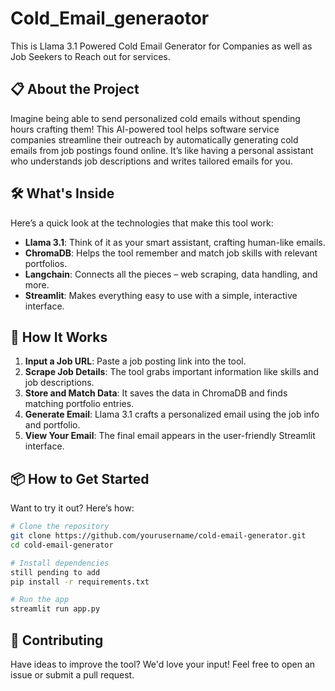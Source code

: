 # Cold_Email_generaotor
This is Llama 3.1 Powered Cold Email Generator for Companies as well as Job Seekers to Reach out for services.

## 📋 About the Project
Imagine being able to send personalized cold emails without spending hours crafting them! This AI-powered tool helps software service companies streamline their outreach by automatically generating cold emails from job postings found online. It’s like having a personal assistant who understands job descriptions and writes tailored emails for you.

## 🛠 What's Inside
Here’s a quick look at the technologies that make this tool work:
- **Llama 3.1**: Think of it as your smart assistant, crafting human-like emails.
- **ChromaDB**: Helps the tool remember and match job skills with relevant portfolios.
- **Langchain**: Connects all the pieces – web scraping, data handling, and more.
- **Streamlit**: Makes everything easy to use with a simple, interactive interface.

## 🚀 How It Works
1. **Input a Job URL**: Paste a job posting link into the tool.
2. **Scrape Job Details**: The tool grabs important information like skills and job descriptions.
3. **Store and Match Data**: It saves the data in ChromaDB and finds matching portfolio entries.
4. **Generate Email**: Llama 3.1 crafts a personalized email using the job info and portfolio.
5. **View Your Email**: The final email appears in the user-friendly Streamlit interface.

## 📦 How to Get Started
Want to try it out? Here’s how:
```bash
# Clone the repository
git clone https://github.com/yourusername/cold-email-generator.git
cd cold-email-generator

# Install dependencies
still pending to add
pip install -r requirements.txt

# Run the app
streamlit run app.py
```

## 🤝 Contributing
Have ideas to improve the tool? We'd love your input! Feel free to open an issue or submit a pull request.
